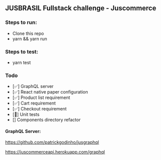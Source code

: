 ## JUSBRASIL Fullstack challenge - Juscommerce

### Steps to run:

- Clone this repo
- yarn && yarn run

### Steps to test:

- yarn test

### Todo

- [✅] GraphQL server
- [✅] React native paper configuration
- [✅] Product list requirement
- [✅] Cart requirement
- [✅] Checkout requirement
- [🚧] Unit tests
- [] Components directory refactor

#### GraphQL Server:

https://github.com/patrickgodinho/jusgraphql

https://juscommerceapi.herokuapp.com/graphql
